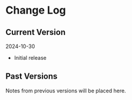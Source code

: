 # Change Log

## Current Version

2024-10-30

- Initial release

## Past Versions

Notes from previous versions will be placed here.
